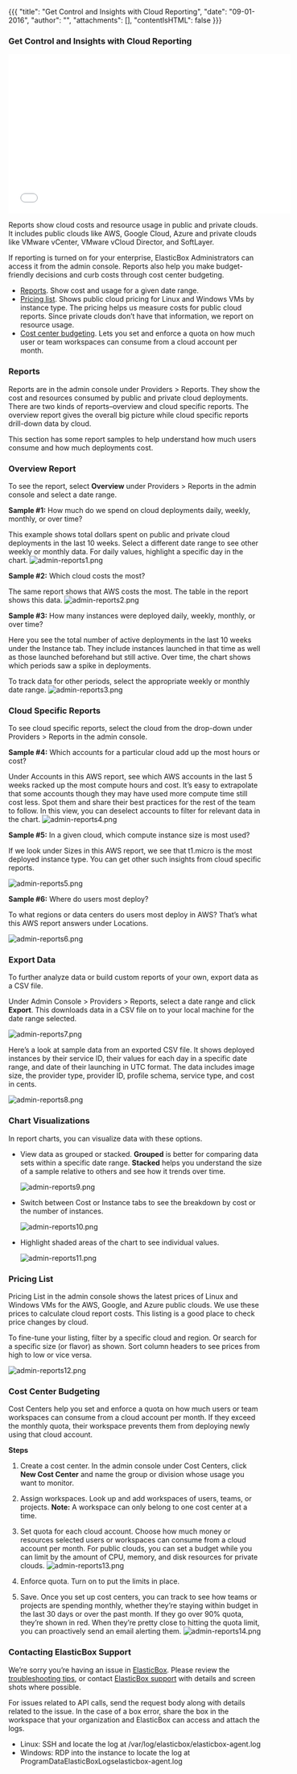 {{{
"title": "Get Control and Insights with Cloud Reporting",
"date": "09-01-2016",
"author": "",
"attachments": [],
"contentIsHTML": false
}}}

### Get Control and Insights with Cloud Reporting
<iframe src="//player.vimeo.com/video/111544299" width="561" height="316" frameborder="0" webkitallowfullscreen="" mozallowfullscreen="" allowfullscreen=""></iframe>

Reports show cloud costs and resource usage in public and private clouds. It includes public clouds like AWS, Google Cloud, Azure and private clouds like VMware vCenter, VMware vCloud Director, and SoftLayer.

If reporting is turned on for your enterprise, ElasticBox Administrators can access it from the admin console. Reports also help you make budget-friendly decisions and curb costs through cost center budgeting.

* [Reports](../ElasticBox/reporting.md). Show cost and usage for a given date range.
* [Pricing list](../ElasticBox/reporting.md). Shows public cloud pricing for Linux and Windows VMs by instance type. The pricing helps us measure costs for public cloud reports. Since private clouds don’t have that information, we report on resource usage.
* [Cost center budgeting](../ElasticBox/reporting.md/). Lets you set and enforce a quota on how much user or team workspaces can consume from a cloud account per month.

### Reports
Reports are in the admin console under Providers > Reports. They show the cost and resources consumed by public and private cloud deployments. There are two kinds of reports–overview and cloud specific reports. The overview report gives the overall big picture while cloud specific reports drill-down data by cloud.

This section has some report samples to help understand how much users consume and how much deployments cost.

### Overview Report
To see the report, select **Overview** under Providers > Reports in the admin console and select a date range.

**Sample #1:** How much do we spend on cloud deployments daily, weekly, monthly, or over time?

This example shows total dollars spent on public and private cloud deployments in the last 10 weeks. Select a different date range to see other weekly or monthly data. For daily values, highlight a specific day in the chart.
![admin-reports1.png](../images/ElasticBox/admin-reports1.png)

**Sample #2:** Which cloud costs the most?

The same report shows that AWS costs the most. The table in the report shows this data.
![admin-reports2.png](../images/ElasticBox/admin-reports2.png)

**Sample #3:** How many instances were deployed daily, weekly, monthly, or over time?

Here you see the total number of active deployments in the last 10 weeks under the Instance tab. They include instances launched in that time as well as those launched beforehand but still active. Over time, the chart shows which periods saw a spike in deployments.

To track data for other periods, select the appropriate weekly or monthly date range.
![admin-reports3.png](../images/ElasticBox/admin-reports3.png)

### Cloud Specific Reports
To see cloud specific reports, select the cloud from the drop-down under Providers > Reports in the admin console.

**Sample #4:** Which accounts for a particular cloud add up the most hours or cost?

Under Accounts in this AWS report, see which AWS accounts in the last 5 weeks racked up the most compute hours and cost. It’s easy to extrapolate that some accounts though they may have used more compute time still cost less. Spot them and share their best practices for the rest of the team to follow.
In this view, you can deselect accounts to filter for relevant data in the chart.
![admin-reports4.png](../images/ElasticBox/admin-reports4.png)

**Sample #5:** In a given cloud, which compute instance size is most used?

If we look under Sizes in this AWS report, we see that t1.micro is the most deployed instance type. You can get other such insights from cloud specific reports.

![admin-reports5.png](../images/ElasticBox/admin-reports5.png)

**Sample #6:** Where do users most deploy?

To what regions or data centers do users most deploy in AWS? That’s what this AWS report answers under Locations.

![admin-reports6.png](../images/ElasticBox/admin-reports6.png)

### Export Data
To further analyze data or build custom reports of your own, export data as a CSV file.

Under Admin Console > Providers > Reports, select a date range and click **Export**. This downloads data in a CSV file on to your local machine for the date range selected.

![admin-reports7.png](../images/ElasticBox/admin-reports7.png)

Here’s a look at sample data from an exported CSV file. It shows deployed instances by their service ID, their values for each day in a specific date range, and date of their launching in UTC format. The data includes image size, the provider type, provider ID, profile schema, service type, and cost in cents.

![admin-reports8.png](../images/ElasticBox/admin-reports8.png)

### Chart Visualizations
In report charts, you can visualize data with these options.

* View data as grouped or stacked. **Grouped** is better for comparing data sets within a specific date range. **Stacked** helps you understand the size of a sample relative to others and see how it trends over time.

   ![admin-reports9.png](../images/ElasticBox/admin-reports9.png)

* Switch between Cost or Instance tabs to see the breakdown by cost or the number of instances.

   ![admin-reports10.png](../images/ElasticBox/admin-reports10.png)

* Highlight shaded areas of the chart to see individual values.

   ![admin-reports11.png](../images/ElasticBox/admin-reports11.png)

### Pricing List
Pricing List in the admin console shows the latest prices of Linux and Windows VMs for the AWS, Google, and Azure public clouds. We use these prices to calculate cloud report costs. This listing is a good place to check price changes by cloud.

To fine-tune your listing, filter by a specific cloud and region. Or search for a specific size (or flavor) as shown. Sort column headers to see prices from high to low or vice versa.

![admin-reports12.png](../images/ElasticBox/admin-reports12.png)

### Cost Center Budgeting
Cost Centers help you set and enforce a quota on how much users or team workspaces can consume from a cloud account per month. If they exceed the monthly quota, their workspace prevents them from deploying newly using that cloud account.

**Steps**

1. Create a cost center. In the admin console under Cost Centers, click **New Cost Center** and name the group or division whose usage you want to monitor.
2. Assign workspaces. Look up and add workspaces of users, teams, or projects. **Note:** A workspace can only belong to one cost center at a time.
3. Set quota for each cloud account. Choose how much money or resources selected users or workspaces can consume from a cloud account per month. For public clouds, you can set a budget while you can limit by the amount of CPU, memory, and disk resources for private clouds.
   ![admin-reports13.png](../images/ElasticBox/admin-reports13.png)

4. Enforce quota. Turn on to put the limits in place.
5. Save.
   Once you set up cost centers, you can track to see how teams or projects are spending monthly, whether they’re staying within budget in the last 30 days or over the past month. If they go over 90% quota, they’re shown in red. When they’re pretty close to hitting the quota limit, you can proactively send an email alerting them.
   ![admin-reports14.png](../images/ElasticBox/admin-reports14.png)

### Contacting ElasticBox Support
We’re sorry you’re having an issue in [ElasticBox](//www.ctl.io/elasticbox/). Please review the [troubleshooting tips](./troubleshooting-tips.md), or contact [ElasticBox support](mailto:support@elasticbox.com) with details and screen shots where possible.

For issues related to API calls, send the request body along with details related to the issue. In the case of a box error, share the box in the workspace that your organization and ElasticBox can access and attach the logs.
* Linux: SSH and locate the log at /var/log/elasticbox/elasticbox-agent.log
* Windows: RDP into the instance to locate the log at ProgramDataElasticBoxLogselasticbox-agent.log
